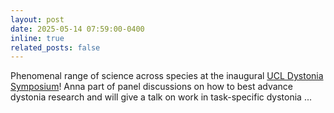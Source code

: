 ```yaml
---
layout: post
date: 2025-05-14 07:59:00-0400
inline: true
related_posts: false
---
```


Phenomenal range of science across species at the inaugural [UCL Dystonia Symposium](https://www.ucl.ac.uk/ion/events/2025/may/inaugural-ucl-dystonia-day-symposium)!  Anna part of panel discussions on how to best advance dystonia research and will give a talk on work in task-specific dystonia ... 
